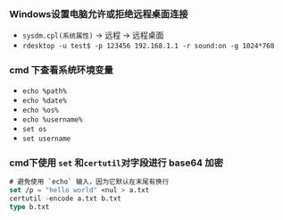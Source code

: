 ### Windows设置电脑允许或拒绝远程桌面连接

- `sysdm.cpl(系统属性)` -> 远程 -> 远程桌面
- `rdesktop -u test$ -p 123456 192.168.1.1 -r sound:on -g 1024*768`

### cmd 下查看系统环境变量

- `echo %path%`
- `echo %date%`
- `echo %os%`
- `echo %username%`
- `set os`
- `set username`

### cmd下使用 `set` 和`certutil`对字段进行 base64 加密

```commonlisp
# 避免使用 `echo` 输入，因为它默认在末尾有换行
set /p = "hello world" <nul > a.txt
certutil -encode a.txt b.txt
type b.txt
```

